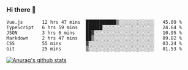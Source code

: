 ### Hi there 👋



<!--
**webB1an/webB1an** is a ✨ _special_ ✨ repository because its `README.md` (this file) appears on your GitHub profile.

Here are some ideas to get you started:

- 🔭 I’m currently working on ...
- 🌱 I’m currently learning ...
- 👯 I’m looking to collaborate on ...
- 🤔 I’m looking for help with ...
- 💬 Ask me about ...
- 📫 How to reach me: ...
- 😄 Pronouns: ...
- ⚡ Fun fact: ...
-->

<!--START_SECTION:waka-->

```text
Vue.js       12 hrs 47 mins  ███████████▒░░░░░░░░░░░░░   45.09 %
TypeScript   6 hrs 59 mins   ██████░░░░░░░░░░░░░░░░░░░   24.64 %
JSON         3 hrs 6 mins    ██▓░░░░░░░░░░░░░░░░░░░░░░   10.95 %
Markdown     2 hrs 47 mins   ██▒░░░░░░░░░░░░░░░░░░░░░░   09.82 %
CSS          55 mins         ▓░░░░░░░░░░░░░░░░░░░░░░░░   03.24 %
Git          25 mins         ▒░░░░░░░░░░░░░░░░░░░░░░░░   01.53 %
```

<!--END_SECTION:waka-->


[![Anurag's github stats](https://github-readme-stats.vercel.app/api?username=webB1an&show_icons=true&theme=radical)](https://github.com/anuraghazra/github-readme-stats)

